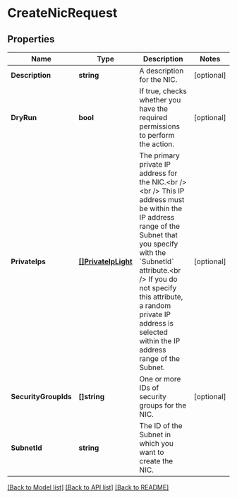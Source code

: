 # CreateNicRequest

## Properties

Name | Type | Description | Notes
------------ | ------------- | ------------- | -------------
**Description** | **string** | A description for the NIC. | [optional] 
**DryRun** | **bool** | If true, checks whether you have the required permissions to perform the action. | [optional] 
**PrivateIps** | [**[]PrivateIpLight**](PrivateIpLight.md) | The primary private IP address for the NIC.&lt;br /&gt;&lt;br /&gt;  This IP address must be within the IP address range of the Subnet that you specify with the &#x60;SubnetId&#x60; attribute.&lt;br /&gt; If you do not specify this attribute, a random private IP address is selected within the IP address range of the Subnet. | [optional] 
**SecurityGroupIds** | **[]string** | One or more IDs of security groups for the NIC. | [optional] 
**SubnetId** | **string** | The ID of the Subnet in which you want to create the NIC. | 

[[Back to Model list]](../README.md#documentation-for-models) [[Back to API list]](../README.md#documentation-for-api-endpoints) [[Back to README]](../README.md)



